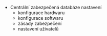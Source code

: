 - Centrální zabezpečená databáze nastavení
	- konfigurace hardwaru
	- konfigurace softwaru
	- zásady zabezpečení
	- nastavení uživatelů